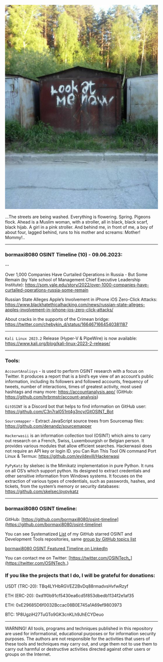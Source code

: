 ![alt text](img/10.jpg)


...The streets are being washed. Everything is flowering. Spring. Pigeons flock. Ahead is a Muslim woman, with a stroller, all in black, black scarf, black hijab. A girl in a pink stroller. And behind me, in front of me, a boy of about four, lagged behind, runs to his mother and screams: Mother! Mommy!..

----
### bormaxi8080 OSINT Timeline (10) - 09.06.2023:

--

Over 1,000 Companies Have Curtailed Operations in Russia - But Some Remain (by Yale school of Management Chief Executive Leadership Institute): https://som.yale.edu/story/2022/over-1000-companies-have-curtailed-operations-russia-some-remain

Russian State Alleges Apple’s Involvement in iPhone iOS Zero-Click Attacks: https://www.blackhatethicalhacking.com/news/russian-state-alleges-apples-involvement-in-iphone-ios-zero-click-attacks/

About cracks in the supports of the Crimean bridge: https://twitter.com/chebykin_d/status/1664671664540381187

----

```Kali Linux 2023.2``` Release (Hyper-V & PipeWire) is now available: https://www.kali.org/blog/kali-linux-2023-2-release/

----

### Tools:

```AccountAnalisys``` - is used to perform OSINT research with a focus on Twitter. It produces a report that is a bird’s eye view of an account’s public information, including its followers and followed accounts, frequency of tweets, number of interactions, times of greatest activity, most used hashtags and many more: https://accountanalysis.app/ (GitHub: https://github.com/hrbrmstr/account-analysis)

```GitOSINT``` is a Discord bot that helps to find information on GitHub user: https://github.com/C3n7ral051nt4g3ncy/GitOSINT_Bot

```Sourcemapper``` - Extract JavaScript source trees from Sourcemap files: https://github.com/denandz/sourcemapper

```Hackerwasii``` is an information collection tool (OSINT) which aims to carry out research on a French, Swiss, Luxembourgish or Belgian person. It provides various modules that allow efficient searches. Hackerwasii does not require an API key or login ID. you Can Run This Tool ON command Port Linux & Termux: https://github.com/evildevill/Hackerwasi

```PyPyKatz``` by skelsec is the Mimikatz implementation in pure Python. It runs on all OS’s which support python. Its designed to extract credentials and other sensitive information from Windows systems. It focuses on the extraction of various types of credentials, such as passwords, hashes, and tickets, from the system’s memory or security databases: https://github.com/skelsec/pypykatz

----
### bormaxi8080 OSINT timeline:

GitHub: [https://github.com/bormaxi8080/osint-timeline](https://github.com/bormaxi8080/osint-timeline)

You can see Systematized [List](https://github.com/bormaxi8080/github-starred-repos-builder/blob/main/starred_repos.md) of my GitHub starred OSINT and Development Tools repositories, same [group by GitHub topics list](https://github.com/bormaxi8080/starred)

[bormaxi8080 OSINT Featured Timeline on LinkedIn](https://www.linkedin.com/in/osintech/details/featured/)

You can contact me on Twitter: [https://twitter.com/OSINTech_](https://twitter.com/OSINTech_)
### If you like the projects that I do, I will be grateful for donations:

USDT (TRC-20): TBq4LYHbRGVEZ2BvDq88rmadvsHvfwRzyf

ETH (ERC-20): 0xd1f0b91cf5430ea6cd5f853dbedb1134f2e1af35

ETH: 0xE29685D6f0032Bccac08B0E745a1A69ef9803973

BTC: 1P8UgziH27TuGTo9GK3cnKLh9JhECYDeuo

----

WARNING! All tools, programs and techniques published in this repository are used for informational, educational purposes or for information security purposes. The authors are not responsible for the activities that users of these tools and techniques may carry out, and urge them not to use them to carry out harmful or destructive activities directed against other users or groups on the Internet.